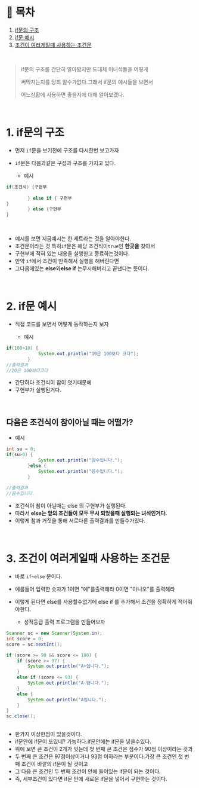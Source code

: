 # 🔖 목차
1. [if문의 구조](#1-if문의-구조)<br/>
2. [if문 예시](#2-if문-예시)<br/>
3. [조건이 여러게일때 사용하는 조건문](#3-조건이-여러게일때-사용하는-조건문)<br/>




<br/>

> if문의 구조를 간단히 알아봤지만 도대체 이녀석들을 어떻게 
> 
>  써먹지는지를 당최 알수가없다.그래서 if문의 예시들을 보면서
> 
> 어느상황에 사용하면 좋을지에 대해 알아보겠다.


<br/>

# 1. if문의 구조

- 먼저 <code>if</code>문을 보기전에 구조를 다시한번 보고가자
- <code>if</code>문은 다음과같은 구성과 구조를 가지고 있다.

  - 예시

```java
if(조건식) {구현부
			       
		} else if { 구현부
}
		} else {구현부
}
```
<br/>

- 예시를 보면 지금예시는 한 세트라는 것을 알아야한다.
- 조건문이라는 것 특히<code>if</code>문은 해당 조건식이<code>true</code>인 **한곳을** 찾아서
- 구현부에 적혀 있는 내용을 실행한고 종료하는것이다.
- 만약 <code>if</code>에서 조건이 만족해서 실행을 해버린다면
- 그다음에있는 **else**와**else if** 는무시해버리고 끝낸다는 뜻이다.

<br/>

# 2. if문 예시
- 직접 코드를 보면서 어떻게 동작하는지 보자

  - 예시

```java
if(100>10) {
			System.out.println("10은 100보다 크다");
		}
//출력결과
//10은 100보다크다
```
- 간단하다 조건식이 참이 엿기때문에
- 구현부가 실행된거다.
<br/>

 ## 다음은 조건식이 참이아닐 때는 어떨가?

  - 예시

```java
int su = 0;
if(su>0) {
			System.out.println("양수입니다.");
		}else {
			System.out.println("음수입니다.");
		}
    
//출력결과
//음수입니다.
```
- 조건식이 참이 아닐때는 else 의 구현부가 실행된다.
- 따라서 **else는 앞의 조건들이 모두 무시 되었을때 실행되는 녀석인거다.**
- 이렇게 참과 거짓을 통해 서로다른 출력결과를 만들수가있다.

<br/>

# 3. 조건이 여러게일때 사용하는 조건문
- 바로 <code>if~else</code> 문이다.
- 예를들어 입력한 숫자가 1이면 "예"를출력해라 0이면 "아니오"를 출력해라
- 이렇게 된다면 else를 사용할수없기에 else if 를 추가해서 조건을 정확하게 적어줘야한다.

  - 성적등급 출력 프로그램을 만들어보자

```java
Scanner sc = new Scanner(System.in);
int score = 0;
score = sc.nextInt();

if (score >= 90 && score <= 100) {
	if (score >= 97) {
		System.out.println("A+입니다.");
	}
	else if (score <= 93) {
		System.out.println("A-입니다.");
	}
	else {
		System.out.println("A입니다.");
	}
}
sc.close();
    
```

- 한가지 이상한점이 있을것이다.
- if문안에 if문이 또있네? 가능하다.if문안에는 if문을 넣을수있다.
- 위에 보면 큰 조건이 2개가 잇는데 첫 번째 큰 조건은 점수가 90점 이상이라는 것과
- 두 번째 큰 조건은 97점이상이거나 93점 이하라는 부분이다.가장 큰 조건인 첫 번째 조건이 바깥의 if문이 될 것이고
- 그 다음 큰 조건인 두 번째 조건이 안에 들어있는 if문이 되는 것이다.
- 즉, 세부조건이 있다면 if문 안에 새로운 if문을 넣어서 구현하는 것이다.




